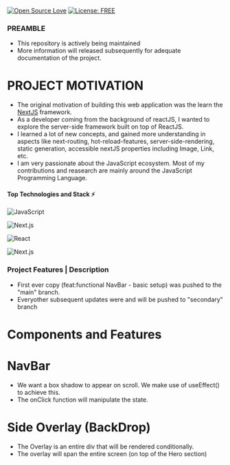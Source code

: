[![Open Source Love](https://firstcontributions.github.io/open-source-badges/badges/open-source-v1/open-source.svg)](https://github.com/firstcontributions/open-source-badges)
[![License: FREE](https://img.shields.io/badge/License-MIT-green.svg)](https://opensource.org/licenses/MIT)

### PREAMBLE
- This repository is actively being maintained
- More information will released subsequently for adequate documentation of the project.

# PROJECT MOTIVATION
- The original motivation of building this web application was the learn the [NextJS](https://nextjs.org) framework.
- As a developer coming from the background of reactJS, I wanted to explore the server-side framework built on top of ReactJS.
- I learned a lot of new concepts, and gained more understanding in aspects like next-routing, hot-reload-features, server-side-rendering, static generation, accessible nextJS properties including Image, Link, etc.   
- I am very passionate about the JavaScript ecosystem. Most of my contributions and reasearch are mainly around the JavaScript Programming Language.

#### Top Technologies and Stack ⚡️

![JavaScript](https://img.shields.io/static/v1?style=for-the-badge&message=JavaScript&color=222222&logo=JavaScript&logoColor=F7DF1E&label=) 

![Next.js](https://img.shields.io/static/v1?style=for-the-badge&message=Tailwind.css&color=000000&logo=Tailwind.css&logoColor=FFFFFF&label=)

![React](https://img.shields.io/static/v1?style=for-the-badge&message=React&color=222222&logo=React&logoColor=61DAFB&label=)  

![Next.js](https://img.shields.io/static/v1?style=for-the-badge&message=Next.js&color=000000&logo=Next.js&logoColor=FFFFFF&label=)


### Project Features | Description
- First ever copy (feat:functional NavBar - basic setup) was pushed to the "main" branch.
- Everyother subsequent updates were and will be pushed to "secondary" branch

# Components and Features
# NavBar

- We want a box shadow to appear on scroll. We make use of useEffect() to achieve this.
- The onClick function will manipulate the state.

# Side Overlay (BackDrop)

- The Overlay is an entire div that will be rendered conditionally.
- The overlay will span the entire screen (on top of the Hero section)





